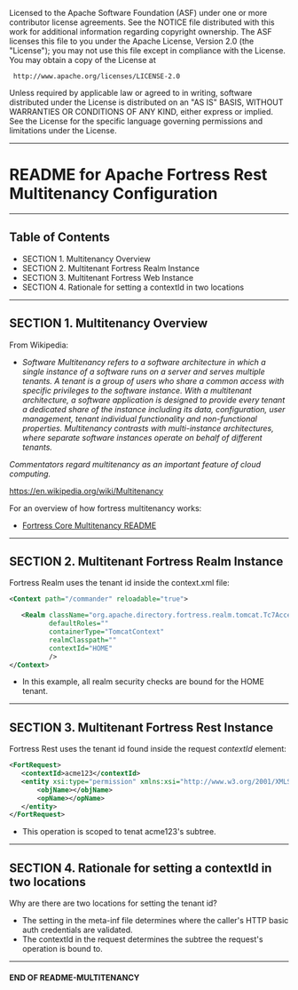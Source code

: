    Licensed to the Apache Software Foundation (ASF) under one
   or more contributor license agreements.  See the NOTICE file
   distributed with this work for additional information
   regarding copyright ownership.  The ASF licenses this file
   to you under the Apache License, Version 2.0 (the
   "License"); you may not use this file except in compliance
   with the License.  You may obtain a copy of the License at

     http://www.apache.org/licenses/LICENSE-2.0

   Unless required by applicable law or agreed to in writing,
   software distributed under the License is distributed on an
   "AS IS" BASIS, WITHOUT WARRANTIES OR CONDITIONS OF ANY
   KIND, either express or implied.  See the License for the
   specific language governing permissions and limitations
   under the License.

-------------------------------------------------------------------------------
# README for Apache Fortress Rest Multitenancy Configuration

-------------------------------------------------------------------------------
## Table of Contents

 * SECTION 1. Multitenancy Overview
 * SECTION 2. Multitenant Fortress Realm Instance
 * SECTION 3. Multitenant Fortress Web Instance
 * SECTION 4. Rationale for setting a contextId in two locations

-------------------------------------------------------------------------------
## SECTION 1.  Multitenancy Overview

From Wikipedia:
* *Software Multitenancy refers to a software architecture in which a single instance of a software runs on a server and serves multiple tenants. A tenant is a group of users who share a common access with specific privileges to the software instance. With a multitenant architecture, a software application is designed to provide every tenant a dedicated share of the instance including its data, configuration, user management, tenant individual functionality and non-functional properties. Multitenancy contrasts with multi-instance architectures, where separate software instances operate on behalf of different tenants.*

 *Commentators regard multitenancy as an important feature of cloud computing.*

 https://en.wikipedia.org/wiki/Multitenancy

For an overview of how fortress multitenancy works:
 * [Fortress Core Multitenancy README](https://github.com/apache/directory-fortress-core/blob/master/README-MULTITENANCY.md)

-------------------------------------------------------------------------------
## SECTION 2.  Multitenant Fortress Realm Instance

Fortress Realm uses the tenant id inside the context.xml file:

```xml
<Context path="/commander" reloadable="true">

   <Realm className="org.apache.directory.fortress.realm.tomcat.Tc7AccessMgrProxy"
          defaultRoles=""
          containerType="TomcatContext"
          realmClasspath=""
          contextId="HOME"
          />
</Context>
```

 * In this example, all realm security checks are bound for the HOME tenant.

-------------------------------------------------------------------------------
## SECTION 3.  Multitenant Fortress Rest Instance

Fortress Rest uses the tenant id found inside the request *contextId* element:

```xml
<FortRequest>
   <contextId>acme123</contextId>
   <entity xsi:type="permission" xmlns:xsi="http://www.w3.org/2001/XMLSchema-instance">
       <objName></objName>
       <opName></opName>
   </entity>
</FortRequest>
```

 * This operation is scoped to tenat acme123's subtree.

___________________________________________________________________________________
## SECTION 4.  Rationale for setting a contextId in two locations

Why are there are two locations for setting the tenant id?

 * The setting in the meta-inf file determines where the caller's HTTP basic auth credentials are validated.
 * The contextId in the request determines the subtree the request's operation is bound to.
___________________________________________________________________________________
#### END OF README-MULTITENANCY
